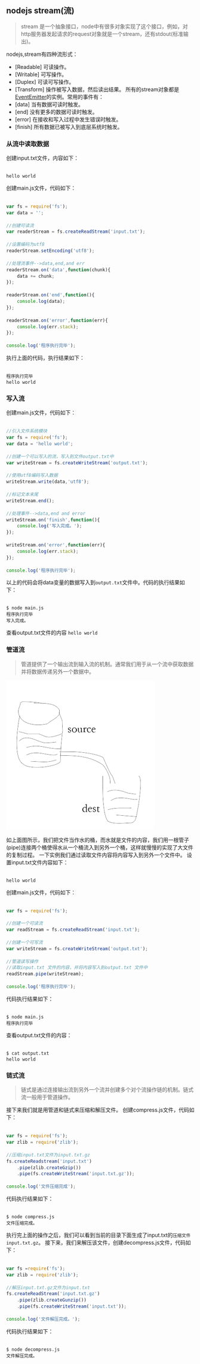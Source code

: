 ## nodejs stream(流)

> stream 是一个抽象接口，node中有很多对象实现了这个接口，例如，对http服务器发起请求的request对象就是一个stream，还有stdout(标准输出)。

nodejs,stream有四种流形式：
- [Readable] 可读操作。
- [Writable] 可写操作。
- [Duplex] 可读可写操作。
- [Transform] 操作被写入数据，然后读出结果。
所有的stream对象都是[EventEmitter](./event-emitter.md)的实例。常用的事件有：
- [data] 当有数据可读时触发。
- [end] 没有更多的数据可读时触发。
- [error] 在接收和写入过程中发生错误时触发。
- [finish] 所有数据已被写入到底层系统时触发。

### 从流中读取数据
创建input.txt文件，内容如下：
```

hello world

```
创建main.js文件，代码如下：
```javascript

var fs = require('fs');
var data = '';

//创建可读流
var readerStream = fs.createReadStream('input.txt');

//设置编码为utf8
readerStream.setEncoding('utf8');

//处理流事件-->data,end,and err
readerStream.on('data',function(chunk){
	data += chunk;
});

readerStream.on('end',function(){
	console.log(data);
});

readerStream.on('error',function(err){
	console.log(err.stack);
});

console.log('程序执行完毕');

```
执行上面的代码，执行结果如下：
```

程序执行完毕
hello world

```

### 写入流
创建main.js文件，代码如下：
```javascript

//引入文件系统模块
var fs = require('fs');
var data = 'hello world';

//创建一个可以写入的流，写入到文件output.txt中
var writeStream = fs.createWriteStream('output.txt');

//使用utf8编码写入数据
writeStream.write(data,'utf8');

//标记文本末尾
writeStream.end();

//处理事件-->data,end and error
writeStream.on('finish',function(){
	console.log('写入完成。');
});

writeStream.on('error',function(err){
	console.log(err.stack);
});

console.log('程序执行完毕');

```
以上的代码会将data变量的数据写入到`output.txt`文件中。代码的执行结果如下：
```

$ node main.js
程序执行完毕
写入完成。

```
查看output.txt文件的内容
`hello world`


### 管道流
>  管道提供了一个输出流到输入流的机制。通常我们用于从一个流中获取数据并将数据传递另外一个数据中。

<img src="../dist/imgs/stream_pipe">

如上面图所示，我们把文件当作水的桶，而水就是文件的内容，我们用一根管子(pipe)连接两个桶使得水从一个桶流入到另外一个桶，这样就慢慢的实现了大文件的复制过程。
一下实例我们通过读取文件内容将内容写入到另外一个文件中。
设置input.txt文件内容如下：
```

hello world

```
创建main.js文件，代码如下：
```javascript

var fs = require('fs');

//创建一个可读流
var readStream = fs.createReadStream('input.txt');

//创建一个可写流
var writeStream = fs.createWriteStream('output.txt');

//管道读写操作
//读取input.txt 文件的内容，并将内容写入到output.txt 文件中
readStream.pipe(writeStream);

console.log('程序执行完毕');

```
代码执行结果如下：
```

$ node main.js
程序执行完毕

```
查看output.txt文件的内容：
```

$ cat output.txt
hello world

```

### 链式流

> 链式是通过连接输出流到另外一个流并创建多个对个流操作链的机制。链式流一般用于管道操作。

接下来我们就是用管道和链式来压缩和解压文件。
创建compress.js文件，代码如下：

```javascript

var fs = require('fs');
var zlib = require('zlib');

//压缩input.txt文件为input.txt.gz
fs.createReadstream('input.txt')
	.pipe(zlib.createGzip())
	.pipe(fs.createWriteStream('input.txt.gz'));

console.log('文件压缩完成');

```
代码执行结果如下：
```

$ node compress.js
文件压缩完成。

```
执行完上面的操作之后，我们可以看到当前的目录下面生成了input.txt的`压缩文件input.txt.gz`。
接下来，我们来解压该文件，创建decompress.js文件，代码如下：
```javascript

var fs =require('fs');
var zlib = require('zlib');

//解压input.txt.gz文件为input.txt
fs.createReadStream('input.txt.gz')
	.pipe(zlib.createGunzip())
	.pipe(fs.createWriteStream('input.txt'));

console.log('文件解压完成。');

```
代码执行结果如下：
```

$ node decompress.js
文件解压完成。

```

